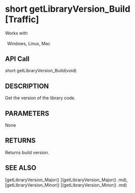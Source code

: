 # short getLibraryVersion_Build [Traffic]

Works with <p class="s1" style="padding-top: 2pt;padding-left: 5pt;text-indent: 0pt;text-align: left;"><a name="bookmark284">&zwnj;</a>Windows, Linux, Mac<a name="bookmark285">&zwnj;</a></p>

## API Call
short getLibraryVersion_Build(void)
## DESCRIPTION
Get the version of the library code.

## PARAMETERS
None

## RETURNS
Returns build version.

## SEE ALSO
[getLibraryVersion_Major() ](getLibraryVersion_Major() .md), [getLibraryVersion_Minor() ](getLibraryVersion_Minor() .md)
